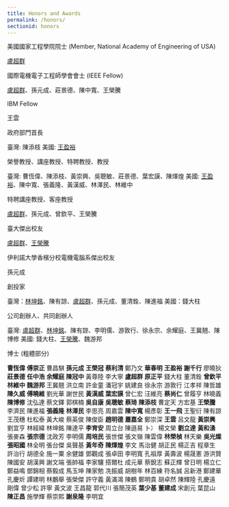 ```yaml
---
title: Honors and Awards
permalink: /honors/
sectionid: honors
---
```

美國國家工程學院院士 (Member, National Academy of Engineering of USA)

[盧超群](盧超群/)

國際電機電子工程師學會會士 (IEEE Fellow)

[盧超群](盧超群/)、孫元成、莊景德、陳中寬、王榮騰

IBM Fellow

王雲

政府部門首長

臺灣: 陳添枝
美國: [王盈裕](王盈裕/)

榮譽教授、講座教授、特聘教授、教授

臺灣: 曹恆偉、陳添枝、黃崇興、吳聰敏、莊景德、葉宏謨、陳煇煌
美國: [王盈裕](王盈裕/)、陳中寬、張義隆、黃漢威、林澤民、林維中

特聘講座教授、客座教授

[盧超群](盧超群/)、孫元成、曾欽平、王榮騰

臺大傑出校友

[盧超群](盧超群/)、[王榮騰](王榮騰/)

伊利諾大學香檳分校電機電腦系傑出校友

孫元成

創投家

臺灣：[林坤銘](林坤銘/)、陳有諒、[盧超群](盧超群/)、孫元成、董清銓、陳進福
美國：錢大柱

公司創辦人、共同創辦人

臺灣: [盧超群](盧超群/)、[林坤銘](林坤銘/)、陳有諒、李明儒、游敦行、徐永宗、余耀庭、王冀翹、陳博修
美國: 錢大柱、[王榮騰](王榮騰/)、魏游邦

博士 (粗體部分)

**曹恆偉**	**傅崇正**	曹昌騏	**孫元成**	**王榮冠**
**蔡利清**	鄭乃文	**華春明**	**王盈裕**	**謝千行**
廖曉狄	**莊景德**	**任中浩**	**余耀庭**	**陳冠中**
黃尊陸	李大寧	**盧超群**	**原正平**	錢大柱
董清銓	**曾欽平**	**林維中**	**魏游邦**	王冀翹
洪立南	許金童	潘冠宇	姚建良	徐永宗
游敦行	江孝祥	陳哲雄	**陳久威**	**傅曉維**
劉光華	謝世民	**黃漢威**	**葉宏謨**	曾仁宏
汪維亮	**蔡尚仁**	曾履亨	林曉義	**陳博修**
沈弘達	蔡文鐸	郭棋楠	**吳自康**	**吳聰敏**
**蔡琦**	**陳添枝**	曹定天	方宏基	**王榮騰**
李濟民	陳進福	**張義隆**	**林澤民**	李思亮
周嘉雲	**陳中寬**	楊彥彰	**王一飛**	王聖衍
陳有諒	王茂穗	杜松泰	黃大峻	蔡英俊
陳俊臣	**趙明德**	**蕭嘉全**	鄭崇深	**王雲**
呂文龍	**黃崇興**	劉宜亨	林經緯	林坤銘
陳達平	**李育安**	周立台	陳遜易	卜冫
楊文榮	**劉立達**	**黃和湧**	張麥森	**張宗德**
沈政芳	李明儒	**周培民**	張世傑	張文嶺
陳雲偉	**林榮楨**	林天樂	**吳光燦**	**張昭國**
林全明	張台傑	吳聲基	**黃年奇**	**陳煇煌**
李文	馬治健	胡正民	楊正吉	程章生
許治行	胡德全	施一粟	余健雄	鄧觀成
張卓田	李明寬	孔祖厚	黃壽波	楊晟憲
游洪贊	陳國安	胡漢興	謝文端	張帥福
李家驤	搭爾杜	成元華	蔡銳志	蘇正輝
曾日明	楊立仁	鄭益鳴	鄧錦相	蔡毅成
馬玉坤	陳家勉	冼振威	胡樹年	林百練
符名誠	呂新港	鄭建華	孔慶炘	譚建明
林鵬舉	張榮傑	許守義	黃滿鴻	陳鶴
鄭明貴	胡卓然	陳輝陸	孔慶遠	剛偉
曾少松	許寧	黃文波	王昌龍	郭代川
張簡茂英	**葉少基**	**董建成**	宋創元	葉昆山
**陳正昌**	施學輝	蔡崇熙	**謝泉隆**	李明宜
